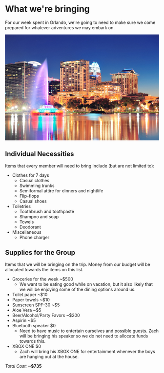 # What we're bringing
For our week spent in Orlando, we're going to need to make sure we come prepared for whatever adventures we may embark on.

![alt text](https://github.com/jtw449/softwareengineeringtripproject/blob/master/supplies/orlandoskyline.jpg "Orlando Skyline")

## Individual Necessities  
Items that every member will need to bring include (but are not limited to):
* Clothes for 7 days
  * Casual clothes
  * Swimming trunks
  * Semiformal attire for dinners and nightlife
  * Flip-flops
  * Casual shoes
* Toiletries
  * Toothbrush and toothpaste
  * Shampoo and soap
  * Towels
  * Deodorant
* Miscellaneous
  * Phone charger

## Supplies for the Group
Items that we will be bringing on the trip. Money from our budget will be allocated towards the items on this list.
* Groceries for the week ~$500
  * We want to be eating good while on vacation, but it also likely that we will be enjoying some of the dining options around us.
* Toilet paper ~$10
* Paper towels ~$10
* Sunscreen SPF-30 ~$5
* Aloe Vera ~$5
* Beer/Alcohol/Party Favors ~$200
* Aspirin ~$5
* Bluetooth speaker $0
  * Need to have music to entertain ourselves and possible guests. Zach will be bringing his speaker so we do not need to allocate funds towards this.
* XBOX ONE $0
  * Zach will bring his XBOX ONE for entertainment whenever the boys are hanging out at the house.
  
*Total Cost:* **~$735** 
